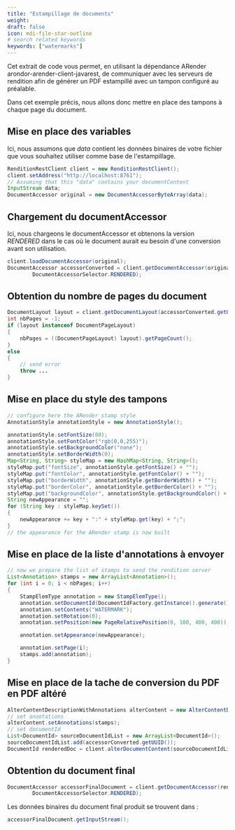```yaml
---
title: "Estampillage de documents"
weight:
draft: false
icon: mdi-file-star-outline
# search related keywords
keywords: ["watermarks"]
---
```


Cet extrait de code vous permet, en utilisant la dépendance ARender
arondor-arender-client-javarest, de communiquer avec les serveurs de
rendition afin de générer un PDF estampillé avec un tampon configuré au
préalable.

Dans cet exemple précis, nous allons donc mettre en place des tampons à
chaque page du document.

## Mise en place des variables

Ici, nous assumons que *data* contient les données binaires de votre
fichier que vous souhaitez utiliser comme base de l'estampillage.

``` java
RenditionRestClient client = new RenditionRestClient();
client.setAddress("http://localhost:8761");
// Assuming that this "data" contains your documentContent
InputStream data;
DocumentAccessor original = new DocumentAccessorByteArray(data);
```

## Chargement du documentAccessor

Ici, nous chargeons le documentAccessor et obtenons la version
*RENDERED* dans le cas où le document aurait eu besoin d'une conversion
avant son utilisation.

``` java
client.loadDocumentAccessor(original);
DocumentAccessor accessorConverted = client.getDocumentAccessor(original.getUUID(),
        DocumentAccessorSelector.RENDERED);
```

## Obtention du nombre de pages du document

``` java
DocumentLayout layout = client.getDocumentLayout(accessorConverted.getUUID());
int nbPages = -1;
if (layout instanceof DocumentPageLayout)
{
    nbPages = ((DocumentPageLayout) layout).getPageCount();
}
else
{
    // send error
    throw ...
}
```

## Mise en place du style des tampons

``` java
// configure here the ARender stamp style
AnnotationStyle annotationStyle = new AnnotationStyle();

annotationStyle.setFontSize(80);
annotationStyle.setFontColor("rgb(0,0,255)");
annotationStyle.setBackgroundColor("none");
annotationStyle.setBorderWidth(0);
Map<String, String> styleMap = new HashMap<String, String>();
styleMap.put("fontSize", annotationStyle.getFontSize() + "");
styleMap.put("fontColor", annotationStyle.getFontColor() + "");
styleMap.put("borderWidth", annotationStyle.getBorderWidth() + "");
styleMap.put("borderColor", annotationStyle.getBorderColor() + "");
styleMap.put("backgroundColor", annotationStyle.getBackgroundColor() + "");
String newAppearance = "";
for (String key : styleMap.keySet())
{
    newAppearance += key + ":" + styleMap.get(key) + ";";
}
// the appearance for the ARender stamp is now built
```

## Mise en place de la liste d'annotations à envoyer

``` java
// now we prepare the list of stamps to send the rendition server
List<Annotation> stamps = new ArrayList<Annotation>();
for (int i = 0; i < nbPages; i++)
{
    StampElemType annotation = new StampElemType();
    annotation.setDocumentId(DocumentIdFactory.getInstance().generate());
    annotation.setContents("WATERMARK");
    annotation.setRotation(0);
    annotation.setPosition(new PageRelativePosition(0, 100, 400, 400));

    annotation.setAppearance(newAppearance);

    annotation.setPage(i);
    stamps.add(annotation);
}
```

## Mise en place de la tache de conversion du PDF en PDF altéré

``` java
AlterContentDescriptionWithAnnotations alterContent = new AlterContentDescriptionWithAnnotations();
// set annotations
alterContent.setAnnotations(stamps);
// set documentId
List<DocumentId> sourceDocumentIdList = new ArrayList<DocumentId>();
sourceDocumentIdList.add(accessorConverted.getUUID());
DocumentId renderedDoc = client.alterDocumentContent(sourceDocumentIdList, alterContent);
```

## Obtention du document final

``` java
DocumentAccessor accessorFinalDocument = client.getDocumentAccessor(renderedDoc,
        DocumentAccessorSelector.RENDERED);
```

Les données binaires du document final produit se trouvent dans :

``` java
accessorFinalDocument.getInputStream();
```

